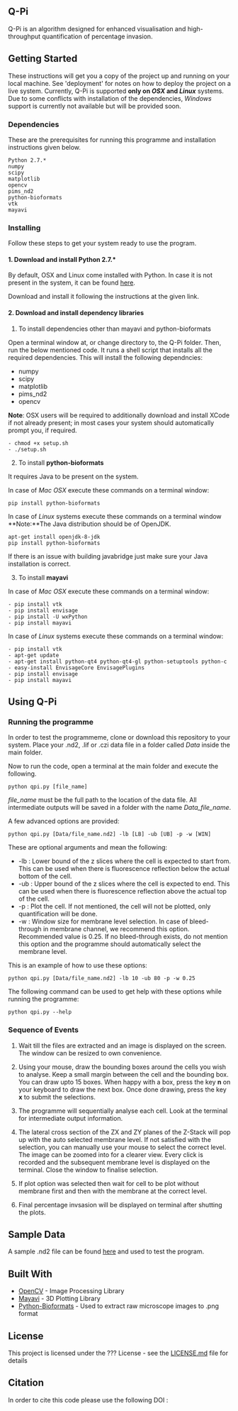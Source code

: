 ## Q-Pi

Q-Pi is an algorithm designed for enhanced visualisation and high-throughput quantification of percentage invasion.

## Getting Started

These instructions will get you a copy of the project up and running on your local machine. See 'deployment' for notes on how to deploy the project on a live system. Currently, Q-Pi is supported **only on *OSX* and *Linux*** systems. Due to some conflicts with installation of the dependencies, *Windows* support is currently not available but will be provided soon.

### Dependencies

These are the prerequisites for running this programme and installation instructions given below.

```
Python 2.7.*
numpy
scipy
matplotlib
opencv
pims_nd2
python-bioformats
vtk
mayavi
```

### Installing

Follow these steps to get your system ready to use the program.

#### 1. Download and install Python 2.7.*

By default, OSX and Linux come installed with Python. In case it is not present in the system, it can be found [here](https://www.python.org/downloads/release/python-2714/).

Download and install it following the instructions at the given link.

#### 2. Download and install dependency libraries

1. To install dependencies other than mayavi and python-bioformats 

Open a terminal window at, or change directory to, the Q-Pi folder. Then, run the below mentioned code. It runs a shell script that installs all the required dependencies. This will install the following dependncies:
+ numpy
+ scipy
+ matplotlib
+ pims_nd2
+ opencv

**Note**: OSX users will be required to additionally download and install XCode if not already present; in most cases your system should automatically prompt you, if required.

```
- chmod +x setup.sh
- ./setup.sh
```

2. To install **python-bioformats**

It requires Java to be present on the system. 

In case of *Mac OSX* execute these commands on a terminal window:
```
pip install python-bioformats
```

In case of *Linux* systems execute these commands on a terminal window
**Note:**The Java distribution should be of OpenJDK. 
```
apt-get install openjdk-8-jdk
pip install python-bioformats
```

If there is an issue with building javabridge just make sure your Java installation is correct.

3. To install **mayavi**

In case of *Mac OSX* execute these commands on a terminal window:
```
- pip install vtk
- pip install envisage
- pip install -U wxPython
- pip install mayavi
```

In case of *Linux* systems execute these commands on a terminal window:
```
- pip install vtk
- apt-get update
- apt-get install python-qt4 python-qt4-gl python-setuptools python-c
- easy-install EnvisageCore EnvisagePlugins
- pip install envisage
- pip install mayavi
```

## Using Q-Pi

### Running the programme

In order to test the programmeme, clone or download this repository to your system. Place your .nd2, .lif or .czi data file in a folder called *Data* inside the main folder.

Now to run the code, open a terminal at the main folder and execute the following.

```
python qpi.py [file_name]
```

*file_name* must be the full path to the location of the data file. All intermediate outputs will be saved in a folder with the name *Data_file_name*.

A few advanced options are provided:

```
python qpi.py [Data/file_name.nd2] -lb [LB] -ub [UB] -p -w [WIN]
```

These are optional arguments and mean the following:
+ -lb : Lower bound of the z slices where the cell is expected to start from. This can be used when there is fluorescence reflection below the actual bottom of the cell.
+ -ub : Upper bound of the z slices where the cell is expected to end. This can be used when there is fluorescence reflection above the actual top of the cell.
+ -p : Plot the cell. If not mentioned, the cell will not be plotted, only quantification will be done.
+ -w : Window size for membrane level selection. In case of	bleed-through in membrane channel, we recommend this option. Recommended value is 0.25. If no bleed-through exists, do not mention this option and the programme should automatically select the membrane level.

This is an example of how to use these options:

```
python qpi.py [Data/file_name.nd2] -lb 10 -ub 80 -p -w 0.25
```

The following command can be used to get help with these options while running the programme:

```
python qpi.py --help
```


### Sequence of Events

1. Wait till the files are extracted and an image is displayed on the screen. The window can be resized to own convenience.

2. Using your mouse, draw the bounding boxes around the cells you wish to analyse. Keep a small margin between the cell and the bounding box. You can draw upto 15 boxes. When happy with a box, press the key **n** on your keyboard to draw the next box. Once done drawing, press the key **x** to submit the selections.

3. The programme will sequentially analyse each cell. Look at the terminal for intermediate output information.

4. The lateral cross section of the ZX and ZY planes of the Z-Stack will pop up with the auto selected membrane level. If not satisfied with the selection, you can manually use your mouse to select the correct level. The image can be zoomed into for a clearer view. Every click is recorded and the subsequent membrane level is displayed on the terminal. Close the window to finalise selection.

5. If plot option was selected then wait for cell to be plot without membrane first and then with the membrane at the correct level.

6. Final percentage invsasion will be displayed on terminal after shutting the plots.

## Sample Data

A sample .nd2 file can be found [here](link) and used to test the program.

## Built With

* [OpenCV](https://opencv.org/) - Image Processing Library
* [Mayavi](http://docs.enthought.com/mayavi/mayavi/) - 3D Plotting Library
* [Python-Bioformats](https://pythonhosted.org/python-bioformats/) - Used to extract raw microscope images to .png format

## License

This project is licensed under the ??? License - see the [LICENSE.md](LICENSE.md) file for details

## Citation

In order to cite this code please use the following DOI :
